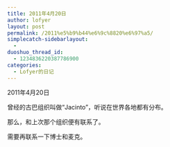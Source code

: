 ```yaml
---
title: 2011年4月20日
author: lofyer
layout: post
permalink: /2011%e5%b9%b44%e6%9c%8820%e6%97%a5/
simplecatch-sidebarlayout:
  - 
duoshuo_thread_id:
  - 1234836220387786900
categories:
  - Lofyer的日记
---
```

2011年4月20日

曾经的古巴组织叫做“Jacinto”，听说在世界各地都有分布。

那么，和上次那个组织便有联系了。

需要再联系一下博士和麦克。